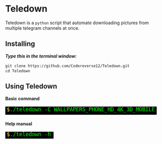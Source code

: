 # Teledown

Teledown is a `python` script that automate downloading pictures from multiple telegram channels at once.

## Installing
***Type this in the terminal window:***
```
git clone https://github.com/Codereverse12/Teledown.git
cd Teledown
```

## Using Teledown

**Basic command**<br/><br/>
![Command to type](./config/cmd.png)<br/><br/>
**Help manual**<br/><br/>
![Command to help](./config/help.png)





